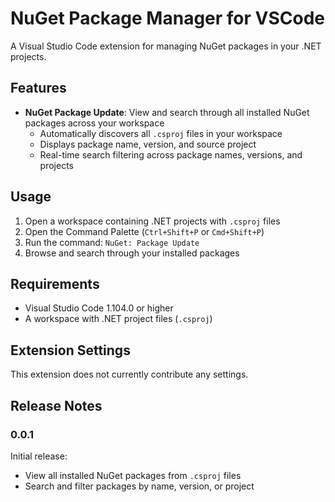 # NuGet Package Manager for VSCode

A Visual Studio Code extension for managing NuGet packages in your .NET projects.

## Features

- **NuGet Package Update**: View and search through all installed NuGet packages across your workspace
  - Automatically discovers all `.csproj` files in your workspace
  - Displays package name, version, and source project
  - Real-time search filtering across package names, versions, and projects

## Usage

1. Open a workspace containing .NET projects with `.csproj` files
2. Open the Command Palette (`Ctrl+Shift+P` or `Cmd+Shift+P`)
3. Run the command: `NuGet: Package Update`
4. Browse and search through your installed packages

## Requirements

- Visual Studio Code 1.104.0 or higher
- A workspace with .NET project files (`.csproj`)

## Extension Settings

This extension does not currently contribute any settings.

## Release Notes

### 0.0.1

Initial release:
- View all installed NuGet packages from `.csproj` files
- Search and filter packages by name, version, or project

